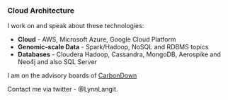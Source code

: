 ### Cloud Architecture
I work on and speak about these technologies: 
* **Cloud** - AWS, Microsoft Azure, Google Cloud Platform
* **Genomic-scale Data** - Spark/Hadoop, NoSQL and RDBMS topics
* **Databases** -  Cloudera Hadoop, Cassandra, MongoDB, Aerospike and Neo4j and also SQL Server 

I am on the advisory boards of [CarbonDown](http://www.gocarbondown.com) 

Contact me via twitter - @LynnLangit. 

